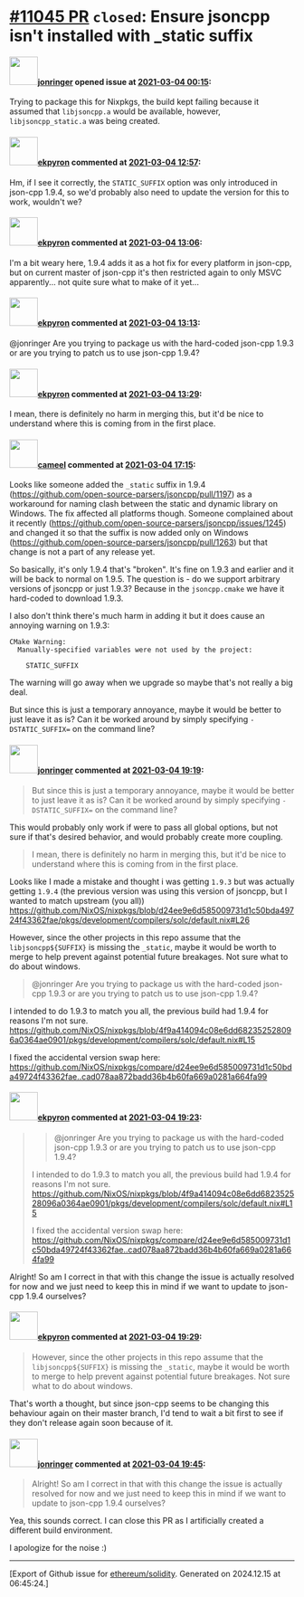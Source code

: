 # [\#11045 PR](https://github.com/ethereum/solidity/pull/11045) `closed`: Ensure jsoncpp isn't installed with _static suffix

#### <img src="https://avatars.githubusercontent.com/u/7673602?u=266c61e57df4528fce7097eb97a8dae596d93d36&v=4" width="50">[jonringer](https://github.com/jonringer) opened issue at [2021-03-04 00:15](https://github.com/ethereum/solidity/pull/11045):

Trying to package this for Nixpkgs, the build kept failing because it assumed that `libjsoncpp.a` would be available, however, `libjsoncpp_static.a` was being created.

#### <img src="https://avatars.githubusercontent.com/u/1347491?v=4" width="50">[ekpyron](https://github.com/ekpyron) commented at [2021-03-04 12:57](https://github.com/ethereum/solidity/pull/11045#issuecomment-790598465):

Hm, if I see it correctly, the ``STATIC_SUFFIX`` option was only introduced in json-cpp 1.9.4, so we'd probably also need to update the version for this to work, wouldn't we?

#### <img src="https://avatars.githubusercontent.com/u/1347491?v=4" width="50">[ekpyron](https://github.com/ekpyron) commented at [2021-03-04 13:06](https://github.com/ethereum/solidity/pull/11045#issuecomment-790604626):

I'm a bit weary here, 1.9.4 adds it as a hot fix for every platform in json-cpp, but on current master of json-cpp it's then restricted again to only MSVC apparently... not quite sure what to make of it yet...

#### <img src="https://avatars.githubusercontent.com/u/1347491?v=4" width="50">[ekpyron](https://github.com/ekpyron) commented at [2021-03-04 13:13](https://github.com/ethereum/solidity/pull/11045#issuecomment-790608768):

@jonringer Are you trying to package us with the hard-coded json-cpp 1.9.3 or are you trying to patch us to use json-cpp 1.9.4?

#### <img src="https://avatars.githubusercontent.com/u/1347491?v=4" width="50">[ekpyron](https://github.com/ekpyron) commented at [2021-03-04 13:29](https://github.com/ethereum/solidity/pull/11045#issuecomment-790618553):

I mean, there is definitely no harm in merging this, but it'd be nice to understand where this is coming from in the first place.

#### <img src="https://avatars.githubusercontent.com/u/137030?v=4" width="50">[cameel](https://github.com/cameel) commented at [2021-03-04 17:15](https://github.com/ethereum/solidity/pull/11045#issuecomment-790781864):

Looks like someone added the `_static` suffix in 1.9.4 (https://github.com/open-source-parsers/jsoncpp/pull/1197) as a workaround for naming clash between the static and dynamic library on Windows. The fix affected all platforms though. Someone complained about it recently (https://github.com/open-source-parsers/jsoncpp/issues/1245) and changed it so that the suffix is now added only on Windows (https://github.com/open-source-parsers/jsoncpp/pull/1263) but that change is not a part of any release yet.

So basically, it's only 1.9.4 that's "broken". It's fine on 1.9.3 and earlier and it will be back to normal on 1.9.5. The question is - do we support arbitrary versions of jsoncpp or just 1.9.3? Because in the `jsoncpp.cmake` we have it hard-coded to download 1.9.3.

I also don't think there's much harm in adding it but it does cause an annoying warning on 1.9.3:
```
CMake Warning:
  Manually-specified variables were not used by the project:

    STATIC_SUFFIX
```
The warning will go away when we upgrade so maybe that's not really a big deal.

But since this is just a temporary annoyance, maybe it would be better to just leave it as is? Can it be worked around by simply specifying `-DSTATIC_SUFFIX=` on the command line?

#### <img src="https://avatars.githubusercontent.com/u/7673602?u=266c61e57df4528fce7097eb97a8dae596d93d36&v=4" width="50">[jonringer](https://github.com/jonringer) commented at [2021-03-04 19:19](https://github.com/ethereum/solidity/pull/11045#issuecomment-790864447):

> But since this is just a temporary annoyance, maybe it would be better to just leave it as is? Can it be worked around by simply specifying `-DSTATIC_SUFFIX=` on the command line?

This would probably only work if were to pass all global options, but not sure if that's desired behavior, and would probably create more coupling.



> I mean, there is definitely no harm in merging this, but it'd be nice to understand where this is coming from in the first place.

Looks like I made a mistake and thought i was getting `1.9.3` but was actually getting `1.9.4` (the previous version was using this version of jsoncpp, but I wanted to match upstream (you all)) https://github.com/NixOS/nixpkgs/blob/d24ee9e6d585009731d1c50bda49724f43362fae/pkgs/development/compilers/solc/default.nix#L26

However, since the other projects in this repo assume that the `libjsoncpp${SUFFIX}` is missing the `_static`, maybe it would be worth to merge to help prevent against potential future breakages. Not sure what to do about windows.



> @jonringer Are you trying to package us with the hard-coded json-cpp 1.9.3 or are you trying to patch us to use json-cpp 1.9.4?

I intended to do 1.9.3 to match you all, the previous build had 1.9.4 for reasons I'm not sure. https://github.com/NixOS/nixpkgs/blob/4f9a414094c08e6dd682352528096a0364ae0901/pkgs/development/compilers/solc/default.nix#L15

I fixed the accidental version swap here: https://github.com/NixOS/nixpkgs/compare/d24ee9e6d585009731d1c50bda49724f43362fae..cad078aa872badd36b4b60fa669a0281a664fa99

#### <img src="https://avatars.githubusercontent.com/u/1347491?v=4" width="50">[ekpyron](https://github.com/ekpyron) commented at [2021-03-04 19:23](https://github.com/ethereum/solidity/pull/11045#issuecomment-790866685):

> > @jonringer Are you trying to package us with the hard-coded json-cpp 1.9.3 or are you trying to patch us to use json-cpp 1.9.4?
> 
> I intended to do 1.9.3 to match you all, the previous build had 1.9.4 for reasons I'm not sure. https://github.com/NixOS/nixpkgs/blob/4f9a414094c08e6dd682352528096a0364ae0901/pkgs/development/compilers/solc/default.nix#L15
> 
> I fixed the accidental version swap here: https://github.com/NixOS/nixpkgs/compare/d24ee9e6d585009731d1c50bda49724f43362fae..cad078aa872badd36b4b60fa669a0281a664fa99

Alright! So am I correct in that with this change the issue is actually resolved for now and we just need to keep this in mind if we want to update to json-cpp 1.9.4 ourselves?

#### <img src="https://avatars.githubusercontent.com/u/1347491?v=4" width="50">[ekpyron](https://github.com/ekpyron) commented at [2021-03-04 19:29](https://github.com/ethereum/solidity/pull/11045#issuecomment-790871820):

> 
> However, since the other projects in this repo assume that the `libjsoncpp${SUFFIX}` is missing the `_static`, maybe it would be worth to merge to help prevent against potential future breakages. Not sure what to do about windows.
> 

That's worth a thought, but since json-cpp seems to be changing this behaviour again on their master branch, I'd tend to wait a bit first to see if they don't release again soon because of it.

#### <img src="https://avatars.githubusercontent.com/u/7673602?u=266c61e57df4528fce7097eb97a8dae596d93d36&v=4" width="50">[jonringer](https://github.com/jonringer) commented at [2021-03-04 19:45](https://github.com/ethereum/solidity/pull/11045#issuecomment-790883699):

> Alright! So am I correct in that with this change the issue is actually resolved for now and we just need to keep this in mind if we want to update to json-cpp 1.9.4 ourselves?

Yea, this sounds correct. I can close this PR as I artificially created a different build environment.

I apologize for the noise :)


-------------------------------------------------------------------------------



[Export of Github issue for [ethereum/solidity](https://github.com/ethereum/solidity). Generated on 2024.12.15 at 06:45:24.]
